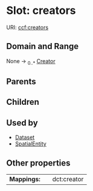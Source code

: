 
# Slot: creators



URI: [ccf:creators](http://purl.org/ccf/creators)


## Domain and Range

None &#8594;  <sub>0..\*</sub> [Creator](Creator.md)

## Parents


## Children


## Used by

 * [Dataset](Dataset.md)
 * [SpatialEntity](SpatialEntity.md)

## Other properties

|  |  |  |
| --- | --- | --- |
| **Mappings:** | | dct:creator |